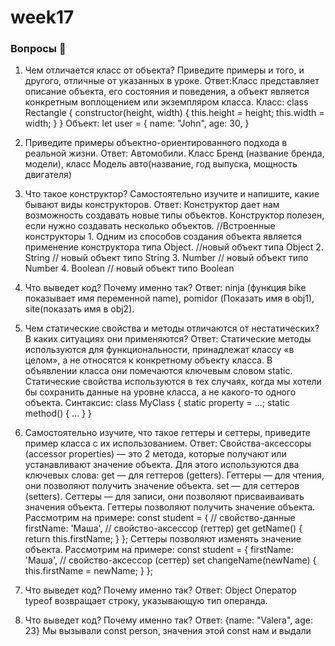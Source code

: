 # week17

### Вопросы 💎

1.  Чем отличается класс от объекта? Приведите примеры и того, и другого, отличные от указанных в уроке.
    Ответ:Класс представляет описание объекта, его состояния и поведения, а объект является конкретным воплощением или экземпляром класса.
    Класс:
    class Rectangle {
    constructor(height, width) {
    this.height = height;
    this.width = width;
    }
    }
    Объект:
    let user = {
    name: "John",
    age: 30,
    }
2.  Приведите примеры объектно-ориентированного подхода в реальной жизни.
    Ответ: Автомобили. Класс Бренд (название бренда, модели), класс Модель авто(название, год выпуска, мощность двигателя)
3.  Что такое конструктор? Самостоятельно изучите и напишите, какие бывают виды конструкторов.
    Ответ: Конструктор дает нам возможность создавать новые типы объектов. Конструктор полезен, если нужно создавать несколько объектов.
    //Встроенные конструкторы 1. Одним из способов создания объекта является применение конструктора типа Object. //новый объект типа Object 2. String // новый объект типо String 3. Number // новый объект типо Number 4. Boolean // новый объект типо Boolean

4.  Что выведет код? Почему именно так?
    Ответ: ninja (функция bike показывает имя переменной name), pomidor (Показать имя в obj1), site(показать имя в obj2).
5.  Чем статические свойства и методы отличаются от нестатических? В каких ситуациях они применяются?
    Ответ: Статические методы используются для функциональности, принадлежат классу «в целом», а не относятся к конкретному объекту класса.
    В объявлении класса они помечаются ключевым словом static.
    Статические свойства используются в тех случаях, когда мы хотели бы сохранить данные на уровне класса, а не какого-то одного объекта.
    Синтаксис:
    class MyClass {
    static property = ...;
    static method() {
    ...
    }
    }
6.  Самостоятельно изучите, что такое геттеры и сеттеры, приведите пример класса с их использованием.
    Ответ: Свойства-аксессоры (accessor properties) — это 2 метода, которые получают или устанавливают значение объекта. Для этого используются два ключевых слова:
    get — для геттеров (getters). Геттеры — для чтения, они позволяют получить значение объекта.
    set — для сеттеров (setters). Сеттеры — для записи, они позволяют присваиваивать значения объекта.
    Геттеры позволяют получить значение объекта. Рассмотрим на примере:
    const student = {
    // свойство-данные
    firstName: 'Маша',
    // свойство-аксессор (геттер)
    get getName() {
    return this.firstName;
    }
    };
    Сеттеры позволяют изменять значение объекта. Рассмотрим на примере:
    const student = {
    firstName: 'Маша',
        // свойство-аксессор (сеттер)
        set changeName(newName) {
            this.firstName = newName;
        }
    };
7.  Что выведет код? Почему именно так?
    Ответ: Object
    Оператор typeof возвращает строку, указывающую тип операнда.
8.  Что выведет код? Почему именно так?
    Ответ: {name: "Valera", age: 23}
    Мы вызывали const person, значения этой const нам и выдали
